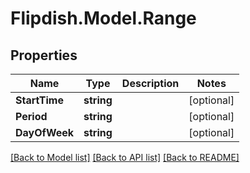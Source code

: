 # Flipdish.Model.Range
## Properties

Name | Type | Description | Notes
------------ | ------------- | ------------- | -------------
**StartTime** | **string** |  | [optional] 
**Period** | **string** |  | [optional] 
**DayOfWeek** | **string** |  | [optional] 

[[Back to Model list]](../README.md#documentation-for-models) [[Back to API list]](../README.md#documentation-for-api-endpoints) [[Back to README]](../README.md)


